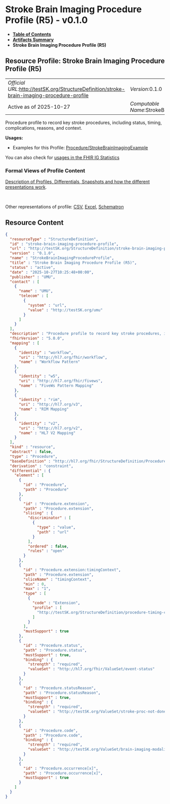 # Stroke Brain Imaging Procedure Profile (R5) - v0.1.0

* [**Table of Contents**](toc.md)
* [**Artifacts Summary**](artifacts.md)
* **Stroke Brain Imaging Procedure Profile (R5)**

## Resource Profile: Stroke Brain Imaging Procedure Profile (R5) 

| | |
| :--- | :--- |
| *Official URL*:http://testSK.org/StructureDefinition/stroke-brain-imaging-procedure-profile | *Version*:0.1.0 |
| Active as of 2025-10-27 | *Computable Name*:StrokeBrainImagingProcedureProfile |

 
Procedure profile to record key stroke procedures, including status, timing, complications, reasons, and context. 

**Usages:**

* Examples for this Profile: [Procedure/StrokeBrainImagingExample](Procedure-StrokeBrainImagingExample.md)

You can also check for [usages in the FHIR IG Statistics](https://packages2.fhir.org/xig/SKtestIG|current/StructureDefinition/stroke-brain-imaging-procedure-profile)

### Formal Views of Profile Content

 [Description of Profiles, Differentials, Snapshots and how the different presentations work](http://build.fhir.org/ig/FHIR/ig-guidance/readingIgs.html#structure-definitions). 

 

Other representations of profile: [CSV](StructureDefinition-stroke-brain-imaging-procedure-profile.csv), [Excel](StructureDefinition-stroke-brain-imaging-procedure-profile.xlsx), [Schematron](StructureDefinition-stroke-brain-imaging-procedure-profile.sch) 



## Resource Content

```json
{
  "resourceType" : "StructureDefinition",
  "id" : "stroke-brain-imaging-procedure-profile",
  "url" : "http://testSK.org/StructureDefinition/stroke-brain-imaging-procedure-profile",
  "version" : "0.1.0",
  "name" : "StrokeBrainImagingProcedureProfile",
  "title" : "Stroke Brain Imaging Procedure Profile (R5)",
  "status" : "active",
  "date" : "2025-10-27T10:25:48+00:00",
  "publisher" : "UMU",
  "contact" : [
    {
      "name" : "UMU",
      "telecom" : [
        {
          "system" : "url",
          "value" : "http://testSK.org/umu"
        }
      ]
    }
  ],
  "description" : "Procedure profile to record key stroke procedures, including status, timing, complications, reasons, and context.",
  "fhirVersion" : "5.0.0",
  "mapping" : [
    {
      "identity" : "workflow",
      "uri" : "http://hl7.org/fhir/workflow",
      "name" : "Workflow Pattern"
    },
    {
      "identity" : "w5",
      "uri" : "http://hl7.org/fhir/fivews",
      "name" : "FiveWs Pattern Mapping"
    },
    {
      "identity" : "rim",
      "uri" : "http://hl7.org/v3",
      "name" : "RIM Mapping"
    },
    {
      "identity" : "v2",
      "uri" : "http://hl7.org/v2",
      "name" : "HL7 V2 Mapping"
    }
  ],
  "kind" : "resource",
  "abstract" : false,
  "type" : "Procedure",
  "baseDefinition" : "http://hl7.org/fhir/StructureDefinition/Procedure",
  "derivation" : "constraint",
  "differential" : {
    "element" : [
      {
        "id" : "Procedure",
        "path" : "Procedure"
      },
      {
        "id" : "Procedure.extension",
        "path" : "Procedure.extension",
        "slicing" : {
          "discriminator" : [
            {
              "type" : "value",
              "path" : "url"
            }
          ],
          "ordered" : false,
          "rules" : "open"
        }
      },
      {
        "id" : "Procedure.extension:timingContext",
        "path" : "Procedure.extension",
        "sliceName" : "timingContext",
        "min" : 0,
        "max" : "1",
        "type" : [
          {
            "code" : "Extension",
            "profile" : [
              "http://testSK.org/StructureDefinition/procedure-timing-context-ext"
            ]
          }
        ],
        "mustSupport" : true
      },
      {
        "id" : "Procedure.status",
        "path" : "Procedure.status",
        "mustSupport" : true,
        "binding" : {
          "strength" : "required",
          "valueSet" : "http://hl7.org/fhir/ValueSet/event-status"
        }
      },
      {
        "id" : "Procedure.statusReason",
        "path" : "Procedure.statusReason",
        "mustSupport" : true,
        "binding" : {
          "strength" : "required",
          "valueSet" : "http://testSK.org/ValueSet/stroke-proc-not-done-reason-vs"
        }
      },
      {
        "id" : "Procedure.code",
        "path" : "Procedure.code",
        "binding" : {
          "strength" : "required",
          "valueSet" : "http://testSK.org/ValueSet/brain-imaging-modality-vs"
        }
      },
      {
        "id" : "Procedure.occurrence[x]",
        "path" : "Procedure.occurrence[x]",
        "mustSupport" : true
      }
    ]
  }
}

```
